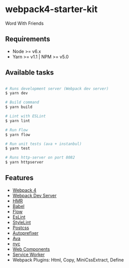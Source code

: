 # webpack4-starter-kit

Word With Friends

## Requirements

- Node >= v6.x
- Yarn >= v1.1 | NPM >= v5.0

## Available tasks

```sh

# Runs development server (Webpack dev server)
$ yarn dev

# Build command
$ yarn build

# Lint with ESLint
$ yarn lint

# Run Flow
$ yarn flow

# Run unit tests (ava + instanbul)
$ yarn test

# Runs http-server on port 8082
$ yarn httpserver

```

## Features

- [Webpack 4](https://github.com/webpack/webpack)
- [Webpack Dev Server](https://github.com/webpack/webpack-dev-server)
- [HMR](https://webpack.js.org/concepts/hot-module-replacement/)
- [Babel](https://babeljs.io/)
- [Flow](https://flow.org/)
- [EsLint](https://eslint.org/docs/user-guide/getting-started)
- [StyleLint](https://github.com/stylelint/stylelint)
- [Postcss](https://github.com/postcss/postcss)
- [Autoprefixer](https://github.com/postcss/autoprefixer)
- [Ava](https://github.com/avajs/ava)
- [nyc](https://github.com/istanbuljs/nyc)
- [Web Components](https://developer.mozilla.org/en-US/docs/Web/Web_Components)
- [Service Worker](https://github.com/NekR/offline-plugin)
- Webpack Plugins: Html, Copy, MiniCssExtract, Define
